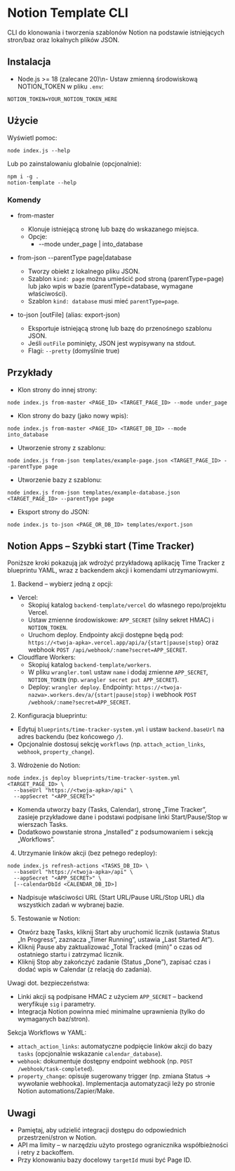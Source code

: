 # Notion Template CLI

CLI do klonowania i tworzenia szablonów Notion na podstawie istniejących stron/baz oraz lokalnych plików JSON.

## Instalacja

- Node.js >= 18 (zalecane 20)\n- Ustaw zmienną środowiskową NOTION_TOKEN w pliku `.env`:

```
NOTION_TOKEN=YOUR_NOTION_TOKEN_HERE
```

## Użycie

Wyświetl pomoc:

```
node index.js --help
```

Lub po zainstalowaniu globalnie (opcjonalnie):

```
npm i -g .
notion-template --help
```

### Komendy

- from-master <masterId> <targetId>
  - Klonuje istniejącą stronę lub bazę do wskazanego miejsca.
  - Opcje:
    - --mode under_page | into_database

- from-json <templatePath> <targetId> --parentType page|database
  - Tworzy obiekt z lokalnego pliku JSON.
  - Szablon `kind: page` można umieścić pod stroną (parentType=page) lub jako wpis w bazie (parentType=database, wymagane właściwości).
  - Szablon `kind: database` musi mieć `parentType=page`.

- to-json <id> [outFile] (alias: export-json)
  - Eksportuje istniejącą stronę lub bazę do przenośnego szablonu JSON.
  - Jeśli `outFile` pominięty, JSON jest wypisywany na stdout.
  - Flagi: `--pretty` (domyślnie true)

## Przykłady

- Klon strony do innej strony:
```
node index.js from-master <PAGE_ID> <TARGET_PAGE_ID> --mode under_page
```

- Klon strony do bazy (jako nowy wpis):
```
node index.js from-master <PAGE_ID> <TARGET_DB_ID> --mode into_database
```

- Utworzenie strony z szablonu:
```
node index.js from-json templates/example-page.json <TARGET_PAGE_ID> --parentType page
```

- Utworzenie bazy z szablonu:
```
node index.js from-json templates/example-database.json <TARGET_PAGE_ID> --parentType page
```

- Eksport strony do JSON:
```
node index.js to-json <PAGE_OR_DB_ID> templates/export.json
```

## Notion Apps – Szybki start (Time Tracker)

Poniższe kroki pokazują jak wdrożyć przykładową aplikację Time Tracker z blueprintu YAML, wraz z backendem akcji i komendami utrzymaniowymi.

1) Backend – wybierz jedną z opcji:
- Vercel:
  - Skopiuj katalog `backend-template/vercel` do własnego repo/projektu Vercel.
  - Ustaw zmienne środowiskowe: `APP_SECRET` (silny sekret HMAC) i `NOTION_TOKEN`.
  - Uruchom deploy. Endpointy akcji dostępne będą pod: `https://<twoja-apka>.vercel.app/api/a/{start|pause|stop}` oraz webhook `POST /api/webhook/:name?secret=APP_SECRET`.
- Cloudflare Workers:
  - Skopiuj katalog `backend-template/workers`.
  - W pliku `wrangler.toml` ustaw `name` i dodaj zmienne `APP_SECRET`, `NOTION_TOKEN` (np. `wrangler secret put APP_SECRET`).
  - Deploy: `wrangler deploy`. Endpointy: `https://<twoja-nazwa>.workers.dev/a/{start|pause|stop}` i webhook `POST /webhook/:name?secret=APP_SECRET`.

2) Konfiguracja blueprintu:
- Edytuj `blueprints/time-tracker-system.yml` i ustaw `backend.baseUrl` na adres backendu (bez końcowego `/`).
- Opcjonalnie dostosuj sekcję `workflows` (np. `attach_action_links`, `webhook`, `property_change`).

3) Wdrożenie do Notion:
```
node index.js deploy blueprints/time-tracker-system.yml <TARGET_PAGE_ID> \
  --baseUrl "https://<twoja-apka>/api" \
  --appSecret "<APP_SECRET>"
```
- Komenda utworzy bazy (Tasks, Calendar), stronę „Time Tracker”, zasieje przykładowe dane i podstawi podpisane linki Start/Pause/Stop w wierszach Tasks.
- Dodatkowo powstanie strona „Installed” z podsumowaniem i sekcją „Workflows”.

4) Utrzymanie linków akcji (bez pełnego redeploy):
```
node index.js refresh-actions <TASKS_DB_ID> \
  --baseUrl "https://<twoja-apka>/api" \
  --appSecret "<APP_SECRET>" \
  [--calendarDbId <CALENDAR_DB_ID>]
```
- Nadpisuje właściwości URL (Start URL/Pause URL/Stop URL) dla wszystkich zadań w wybranej bazie.

5) Testowanie w Notion:
- Otwórz bazę Tasks, kliknij Start aby uruchomić licznik (ustawia Status „In Progress”, zaznacza „Timer Running”, ustawia „Last Started At”).
- Kliknij Pause aby zaktualizować „Total Tracked (min)” o czas od ostatniego startu i zatrzymać licznik.
- Kliknij Stop aby zakończyć zadanie (Status „Done”), zapisać czas i dodać wpis w Calendar (z relacją do zadania).

Uwagi dot. bezpieczeństwa:
- Linki akcji są podpisane HMAC z użyciem `APP_SECRET` – backend weryfikuje `sig` i parametry.
- Integracja Notion powinna mieć minimalne uprawnienia (tylko do wymaganych baz/stron).

Sekcja Workflows w YAML:
- `attach_action_links`: automatyczne podpięcie linków akcji do bazy `tasks` (opcjonalnie wskazanie `calendar_database`).
- `webhook`: dokumentuje dostępny endpoint webhook (np. `POST /webhook/task-completed`).
- `property_change`: opisuje sugerowany trigger (np. zmiana Status -> wywołanie webhooka). Implementacja automatyzacji leży po stronie Notion automations/Zapier/Make.

## Uwagi

- Pamiętaj, aby udzielić integracji dostępu do odpowiednich przestrzeni/stron w Notion.
- API ma limity – w narzędziu użyto prostego ogranicznika współbieżności i retry z backoffem.
- Przy klonowaniu bazy docelowy `targetId` musi być Page ID.